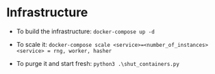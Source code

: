 # Infrastructure

- To build the infrastructure: `docker-compose up -d`

- To scale it:  `docker-compose scale <service>=<number_of_instances>`
                `<service> = rng, worker, hasher`

- To purge it and start fresh: `python3 .\shut_containers.py`

